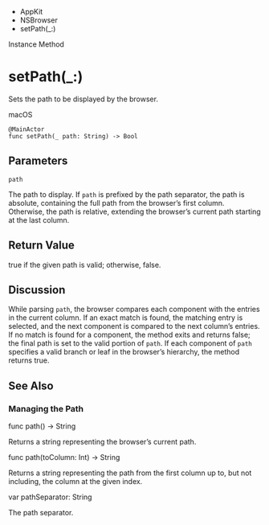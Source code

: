

- AppKit
- NSBrowser
-  setPath(\_:) 

Instance Method

# setPath(\_:)

Sets the path to be displayed by the browser.

macOS

``` source
@MainActor
func setPath(_ path: String) -> Bool
```

## Parameters 

`path`  

The path to display. If `path` is prefixed by the path separator, the path is absolute, containing the full path from the browser’s first column. Otherwise, the path is relative, extending the browser’s current path starting at the last column.

## Return Value

true if the given path is valid; otherwise, false.

## Discussion

While parsing `path`, the browser compares each component with the entries in the current column. If an exact match is found, the matching entry is selected, and the next component is compared to the next column’s entries. If no match is found for a component, the method exits and returns false; the final path is set to the valid portion of `path`. If each component of `path` specifies a valid branch or leaf in the browser’s hierarchy, the method returns true.

## See Also

### Managing the Path

func path() -> String

Returns a string representing the browser’s current path.

func path(toColumn: Int) -> String

Returns a string representing the path from the first column up to, but not including, the column at the given index.

var pathSeparator: String

The path separator.

